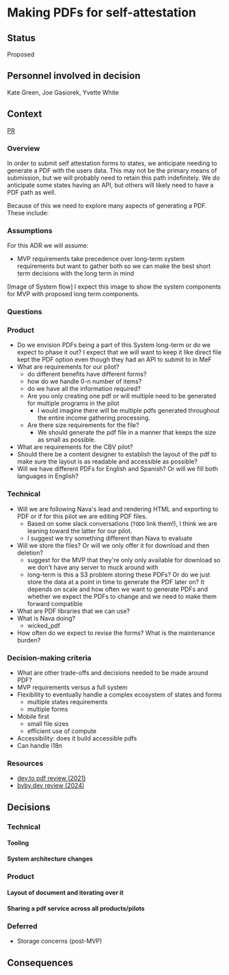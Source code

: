 # Making PDFs for self-attestation

## Status

Proposed

## Personnel involved in decision
Kate Green, Joe Gasiorek, Yvette White

## Context
[PR](https://github.com/JosephGasiorekUSDS/verify-nextjs/pull/28)

### Overview
In order to submit self attestation forms to states, we anticipate needing to generate a PDF with the users data. This may not be the primary means of submission, but we will probably need to retain this path indefinitely. We do anticipate some states having an API, but others will likely need to have a PDF path as well.

Because of this we need to explore many aspects of generating a PDF. These include:


### Assumptions
For this ADR we will assume:
* MVP requirements take precedence over long-term system requirements but want to gather both so we can make the best short term decisions with the long term in mind

[Image of System flow]
I expect this image to show the system components for MVP with proposed long term components.

### Questions

### Product
- Do we envision PDFs being a part of this System long-term or do we expect to phase it out? I expect that we will want to keep it like direct file kept the PDF option even though they had an API to submit to in MeF
- What are requirements for our pilot?
	+ do different benefits have different forms?
	+ how do we handle 0-n number of items?
	+ do we have all the information required?
	+ Are you only creating one pdf or will multiple need to be generated for multiple programs in the pilot
		* I would imagine there will be multiple pdfs generated throughout the entire income gathering processing.
	+ Are there size requirements for the file?
		* We should generate the pdf file in a manner that keeps the size as small as possible.
- What are requirements for the CBV pilot?
- Should there be a content designer to establish the layout of the pdf to make sure the layout is as readable and accessible as possible?
- Will we have different PDFs for English and Spanish? Or will we fill both languages in English?

### Technical
- Will we are following Nava's lead and rendering HTML and exporting to PDF or if for this pilot we are editing PDF files.
	+ Based on some slack conversations (`TODO` link them!), I think we are leaning toward the latter for our pilot. 
	+ I suggest we try something different than Nava to evaluate
- Will we store the files? Or will we only offer it for download and then deletion?
	+ suggest for the MVP that they're only only available for download so we don't have any server to muck around with
	+ long-term is this a S3 problem storing these PDFs? Or do we just store the data at a point in time to generate the PDF later on? It depends on scale and how often we want to generate PDFs and whether we expect the PDFs to change and we need to make them forward compatible
- What are PDF libraries that we can use?
- What is Nava doing?
	+ wicked_pdf
- How often do we expect to revise the forms? What is the maintenance burden?

### Decision-making criteria
- What are other trade-offs and decisions needed to be made around PDF?
- MVP requirements versus a full system
- Flexibility to eventually handle a complex ecosystem of states and forms
	+ multiple states requirements
	+ multiple forms
- Mobile first
	+ small file sizes
	+ efficient use of compute
- Accessibility: does it build accessible pdfs
- Can handle i18n

### Resources
* [dev.to pdf review (2021)](https://dev.to/handdot/generate-a-pdf-in-js-summary-and-comparison-of-libraries-3k0p)
* [byby.dev review (2024)](https://byby.dev/js-pdf-libs)

## Decisions

### Technical

#### Tooling

#### System architecture changes

### Product

#### Layout of document and iterating over it

#### Sharing a pdf service across all products/pilots

### Deferred
* Storage concerns (post-MVP)

## Consequences
